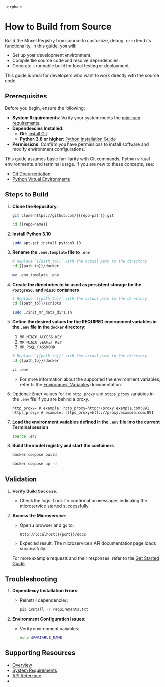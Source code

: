 ```{eval-rst}
:orphan:
```
# How to Build from Source

Build the Model Registry from source to customize, debug, or extend its functionality. In this guide, you will:
- Set up your development environment.
- Compile the source code and resolve dependencies.
- Generate a runnable build for local testing or deployment.

This guide is ideal for developers who want to work directly with the source code.


## Prerequisites

Before you begin, ensure the following:
- **System Requirements**: Verify your system meets the [minimum requirements](./system-requirements.md).
- **Dependencies Installed**:
    - **Git**: [Install Git](https://git-scm.com/book/en/v2/Getting-Started-Installing-Git)
    - **Python 3.8 or higher**: [Python Installation Guide](https://www.python.org/downloads/)
- **Permissions**: Confirm you have permissions to install software and modify environment configurations.

This guide assumes basic familiarity with Git commands, Python virtual environments, and terminal usage. If you are new to these concepts, see:
- [Git Documentation](https://git-scm.com/doc)
- [Python Virtual Environments](https://docs.python.org/3/tutorial/venv.html)


## Steps to Build

1. **Clone the Repository**:
    ```bash
    git clone https://github.com/{{repo-path}}.git
    
    cd {{repo-name}}
    ```

2. **Install Python 3.10**
    ```bash
    sudo apt-get install python3.10
    ```
1. **Rename the `.env.template` file to `.env`**
    ```bash
    # Replace `{{path_to}}` with the actual path to the directory
    cd {{path_to}}/docker

    mv .env.template .env
    ```
1. **Create the directories to be used as persistent storage for the `PostgreSQL` and `MinIO` containers**
    ```bash
    # Replace `{{path_to}}` with the actual path to the directory
    cd {{path_to}}/scripts

    sudo ./init_mr_data_dirs.sh
    ```

1. **Define the desired values for the REQUIRED environment variables in the `.env` file in the `docker` directory:**
    1. `MR_MINIO_ACCESS_KEY`
    2. `MR_MINIO_SECRET_KEY`
    3. `MR_PSQL_PASSWORD`

    ```bash
    # Replace `{{path_to}}` with the actual path to the directory
    cd {{path_to}}/docker

    vi .env
    ```

    * For more information about the supported the environment variables, refer to the [Environment Variables](./environment-variables.md) documentation.

1. Optional: Enter values for the `http_proxy` and `https_proxy` variables in the `.env` file if you are behind a proxy.
    ```
    http_proxy= # example: http_proxy=http://proxy.example.com:891
    https_proxy= # example: https_proxy=http://proxy.example.com:891
    ```

1. **Load the environment variables defined in the `.env` file into the current Terminal session**
    ```bash
    source .env
    ```
    
1. **Build the model registry and start the containers**
    ```bash
    docker compose build

    docker compose up -d
    ```

## Validation

1. **Verify Build Success**:
   - Check the logs. Look for confirmation messages indicating the microservice started successfully.

2. **Access the Microservice**:
   - Open a browser and go to:
     ```
     http://localhost:{{port}}/docs
     ```
   - Expected result: The microservice’s API documentation page loads successfully.
   
   For more example requests and their responses, refer to the [Get Started Guide](./get-started.md#storing-a-model-in-the-registry).

## Troubleshooting

1. **Dependency Installation Errors**:
   - Reinstall dependencies:
     ```bash
     pip install -r requirements.txt
     ```

2. **Environment Configuration Issues**:
   - Verify environment variables:
     ```bash
     echo $VARIABLE_NAME
     ```


## Supporting Resources
* [Overview](Overview.md)
* [System Requirements](system-requirements.md)
* [API Reference](api-reference.md)
* 
